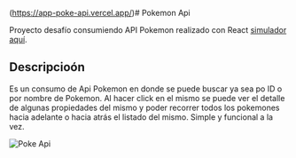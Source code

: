 (https://app-poke-api.vercel.app/)#  Pokemon Api

Proyecto desafío consumiendo API Pokemon realizado con React [simulador aquí](https://app-poke-api.vercel.app/).

## Descripcioón

Es un consumo de Api Pokemon en donde se puede buscar ya sea po ID o por nombre de Pokemon. Al hacer click en el mismo se puede ver el detalle de algunas propiedades del mismo y poder recorrer todos los pokemones hacia adelante o hacia atrás el listado del mismo. Simple y funcional a la vez.


![Poke Api](https://user-images.githubusercontent.com/78183135/136089793-fc90e27c-8737-412b-a315-a07042db7aa4.gif)
